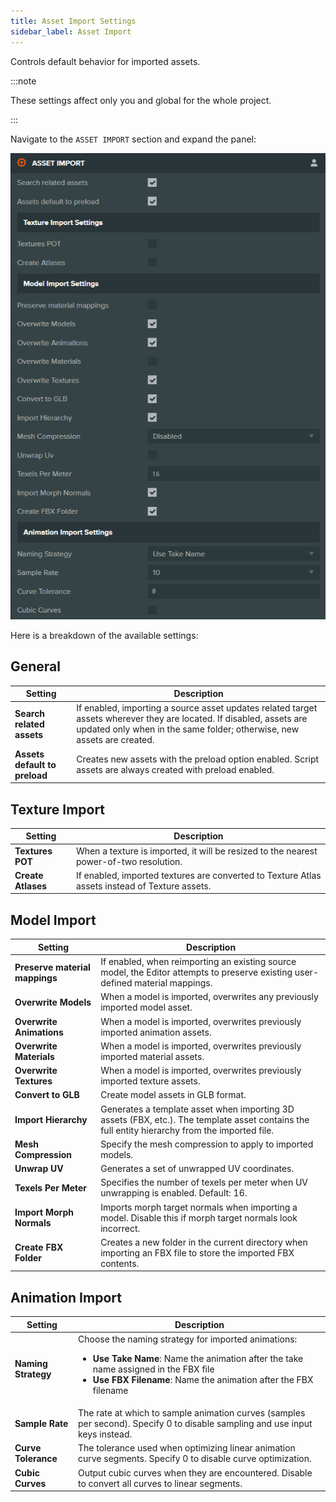 ```yaml
---
title: Asset Import Settings
sidebar_label: Asset Import
---
```


Controls default behavior for imported assets.

:::note

These settings affect only you and global for the whole project.

:::

Navigate to the `ASSET IMPORT` section and expand the panel:

![Asset Import Settings](/img/user-manual/editor/interface/settings/asset-import.webp)

Here is a breakdown of the available settings:

## General

| Setting | Description |
| --- | --- |
| **Search related assets** | If enabled, importing a source asset updates related target assets wherever they are located. If disabled, assets are updated only when in the same folder; otherwise, new assets are created. |
| **Assets default to preload** | Creates new assets with the preload option enabled. Script assets are always created with preload enabled. |

## Texture Import

| Setting | Description |
| --- | --- |
| **Textures POT** | When a texture is imported, it will be resized to the nearest power-of-two resolution. |
| **Create Atlases** | If enabled, imported textures are converted to Texture Atlas assets instead of Texture assets. |

## Model Import

| Setting | Description |
| --- | --- |
| **Preserve material mappings** | If enabled, when reimporting an existing source model, the Editor attempts to preserve existing user-defined material mappings. |
| **Overwrite Models** | When a model is imported, overwrites any previously imported model asset. |
| **Overwrite Animations** | When a model is imported, overwrites previously imported animation assets. |
| **Overwrite Materials** | When a model is imported, overwrites previously imported material assets. |
| **Overwrite Textures** | When a model is imported, overwrites previously imported texture assets. |
| **Convert to GLB** | Create model assets in GLB format. |
| **Import Hierarchy** | Generates a template asset when importing 3D assets (FBX, etc.). The template asset contains the full entity hierarchy from the imported file. |
| **Mesh Compression** | Specify the mesh compression to apply to imported models. |
| **Unwrap UV** | Generates a set of unwrapped UV coordinates. |
| **Texels Per Meter** | Specifies the number of texels per meter when UV unwrapping is enabled. Default: 16. |
| **Import Morph Normals** | Imports morph target normals when importing a model. Disable this if morph target normals look incorrect. |
| **Create FBX Folder** | Creates a new folder in the current directory when importing an FBX file to store the imported FBX contents. |

## Animation Import

| Setting | Description |
| --- | --- |
| **Naming Strategy** | Choose the naming strategy for imported animations:<ul><li><strong>Use Take Name</strong>: Name the animation after the take name assigned in the FBX file</li><li><strong>Use FBX Filename</strong>: Name the animation after the FBX filename</li></ul> |
| **Sample Rate** | The rate at which to sample animation curves (samples per second). Specify 0 to disable sampling and use input keys instead. |
| **Curve Tolerance** | The tolerance used when optimizing linear animation curve segments. Specify 0 to disable curve optimization. |
| **Cubic Curves** | Output cubic curves when they are encountered. Disable to convert all curves to linear segments. |
